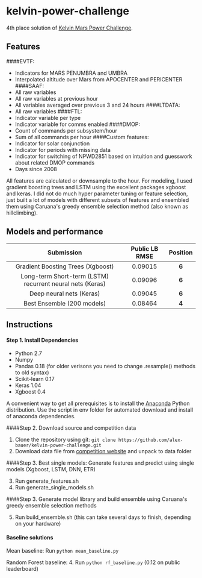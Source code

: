 # kelvin-power-challenge

4th place solution of [Kelvin Mars Power Challenge](https://kelvins.esa.int/mars-express-power-challenge/).

## Features

####EVTF:
- Indicators for MARS PENUMBRA and UMBRA
- Interpolated altitude over Mars from APOCENTER and PERICENTER
####SAAF:
- All raw variables
- All raw variables at previous hour
- All variables averaged over previous 3 and 24 hours
####LTDATA:
- All raw variables
####FTL:
- Indicator variable per type
- Indicator variable for comms enabled
####DMOP:
- Count of commands per subsystem/hour
- Sum of all commands per hour
####Custom features:
- Indicator for solar conjunction
- Indicator for periods with missing data
- Indicator for switching of NPWD2851 based on intuition and guesswork about related DMOP commands
- Days since 2008

All features are calculated or downsample to the hour. For modeling, I used gradient boosting trees and LSTM using the excellent packages xgboost and keras. I did not do much hyper parameter tuning or feature selection, just built a lot of models with different subsets of features and ensembled them using Caruana's greedy ensemble selection method (also known as hillclimbing). 

## Models and performance
| Submission | Public LB RMSE | Position |
| :-------------------------: | :-----------------------: | :---------------: | 
| Gradient Boosting Trees (Xgboost) | 0.09015 | **6** |
| Long-term Short-term (LSTM) recurrent neural nets (Keras) | 0.09096 | **6** |
| Deep neural nets (Keras) | 0.09045 | **6** |
| Best Ensemble (200 models) | 0.08464 | **4** |


## Instructions

#### Step 1. Install Dependencies
- Python 2.7
- Numpy
- Pandas 0.18 (for older verisons you need to change .resample() methods to old syntax)
- Scikit-learn 0.17
- Keras 1.04
- Xgboost 0.4

A convenient way to get all prerequisites is to install the [Anaconda](https://www.continuum.io/downloads) Python distribution. Use the script in env folder for automated download and install of anaconda dependencies.

####Step 2. Download source and competition data

1. Clone the repository using git: `git clone https://github.com/alex-bauer/kelvin-power-challenge.git`
2. Download data file from [competition website](https://kelvins.esa.int/mars-express-power-challenge/data/) and unpack to data folder

####Step 3. Best single models: Generate features and predict using single models (Xgboost, LSTM, DNN, ETR)

3. Run generate_features.sh
4. Run generate_single_models.sh

####Step 3. Generate model library and build ensemble using Caruana's greedy ensemble selection methods

5. Run build_ensemble.sh (this can take several days to finish, depending on your hardware)

#### Baseline solutions

Mean baseline:
Run `python mean_baseline.py`

Random Forest baseline:
4. Run `python rf_baseline.py` (0.12 on public leaderboard)

